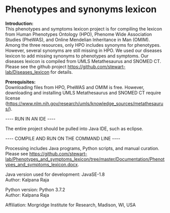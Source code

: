 # **Phenotypes and synonyms lexicon**  

**Introduction:**    
This phenotypes and symptoms lexicon project is for compiling the lexicon from Human Phenotypes Ontology (HPO), Phenome Wide Association Studies (PheWAS), and Online Mendelian Inheritance in Man (OMIM). Among the three resources, only HPO includes synonyms for phenotypes. However, several synonyms are still missing in HPO. We used our diseases lexicon to add missing synonyms to phenotypes and symptoms. Our diseases lexicon is compiled from UMLS Metathesaurus and SNOMED CT. Please see the github project https://github.com/stewart-lab/Diseases_lexicon for details.    

**Prerequisites:**  
Downloading files from HPO, PheWAS and OMIM is free. However, downloading and installing UMLS Metathesaurus and SNOMED CT require license (https://www.nlm.nih.gov/research/umls/knowledge_sources/metathesaurus/).   

---- RUN IN AN IDE ----    

The entire project should be pulled into Java IDE, such as eclipse.   

---- COMPILE AND RUN ON THE COMMAND LINE ----   

Processing includes Java programs, Python scripts, and manual curation. Please see https://github.com/stewart-lab/Phenotypes_and_symptoms_lexicon/tree/master/Documentation/Phenotypes_and_symptoms_lexicon.docx.   

Java version used for development: JavaSE-1.8   
Author: Kalpana Raja   

Python version: Python 3.7.2  
Author: Kalpana Raja  

Affiliation: Morgridge Institute for Research, Madison, WI, USA   
